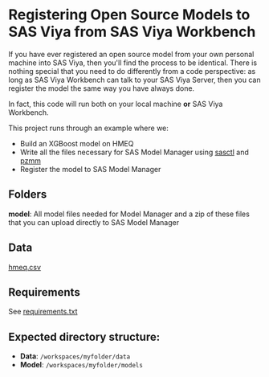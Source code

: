 # Registering Open Source Models to SAS Viya from SAS Viya Workbench

If you have ever registered an open source model from your own personal machine into SAS Viya, then you'll find the process to be identical. 
There is nothing special that you need to do differently from a code perspective: as long as SAS Viya Workbench can talk to your SAS Viya Server, 
then you can register the model the same way you have always done. 

In fact, this code will run both on your local machine **or** SAS Viya Workbench.

This project runs through an example where we:

* Build an XGBoost model on HMEQ
* Write all the files necessary for SAS Model Manager using [sasctl](https://sassoftware.github.io/python-sasctl/) and [pzmm](https://sassoftware.github.io/python-sasctl/api/sasctl.pzmm.html)
* Register the model to SAS Model Manager

## Folders
**model**: All model files needed for Model Manager and a zip of these files that you can upload directly to SAS Model Manager

## Data
[hmeq.csv](https://support.sas.com/documentation/onlinedoc/viya/examples.htm)

## Requirements
See [requirements.txt](./requirements.txt)

## Expected directory structure:

- **Data**: `/workspaces/myfolder/data`
- **Model**: `/workspaces/myfolder/models`

